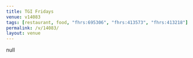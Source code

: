 ```yaml
---
title: TGI Fridays
venue: v14083
tags: [restaurant, food, "fhrs:695306", "fhrs:413573", "fhrs:413218"]
permalink: /v/14083/
layout: venue
---
```

null